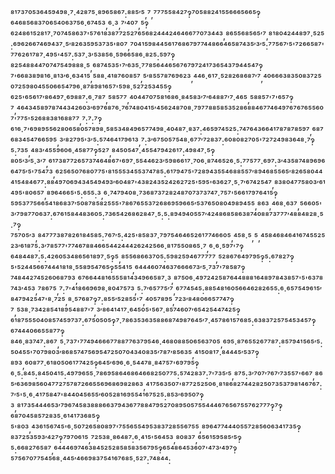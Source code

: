 ⁸¹⁷³⁷⁰⁵³⁶⁴⁵⁹⁴⁹⁸·⁷·⁴²⁸⁷⁵·⁸⁹⁶⁵⁸⁶⁷:⁸⁸⁵′⁵,⁷,⁷⁷⁷⁵⁵⁸⁴²⁷‽⁷⁰⁵⁸⁸²⁴¹⁵⁵⁶⁶⁶⁵⁶⁶⁵‽⁶⁴⁶⁸⁵⁶⁸³⁷⁰⁶⁵⁴⁰⁶³⁷⁵⁶·⁶⁷⁴⁵³,⁶·³,⁷′⁴⁰⁷,⁵‽⁶²⁴⁸⁶¹⁵²⁸¹⁷·⁷⁰⁷⁴⁵⁸⁶³⁷'⁵⁷⁶¹⁸³⁸⁷⁷²⁵²⁷⁶⁵⁶⁸²⁴⁴⁴²⁴⁶⁴⁶⁶⁷⁷⁰⁷³⁴⁴³,⁸⁶⁵⁵⁶⁸⁵⁶⁵′⁷,⁸¹⁸⁰⁴²⁴⁴⁸⁹⁷·⁵²⁵:⁶⁹⁶²⁶⁶⁷⁴⁶⁹⁴³⁷·⁵′⁸²⁶³⁵⁹⁵³⁷³⁵'⁸⁰⁷,⁷⁰⁴¹⁵⁹⁸⁴⁴⁵⁶¹⁷⁶⁸⁶⁷⁹⁷⁷⁴⁴⁸⁶⁶⁴⁶⁵⁸⁷⁴³⁵′³′⁵:⁷⁷⁵⁶⁷′⁵'⁷²⁶⁶⁵⁸⁷'⁷⁷⁶²⁶¹⁷⁸⁷·⁴⁹⁵'⁴⁵⁷:⁵³⁷·³′⁵³⁸⁵⁶·⁵⁹⁶⁶⁵⁸⁶·⁸²⁵:⁵⁹⁷‽⁸²⁵⁴⁸⁸⁴⁴⁷⁰⁷⁴⁷⁵⁴⁹⁸⁸⁸·⁵,⁶⁸⁷⁴⁵³⁵'⁷′⁶³⁵·⁷⁷⁸⁵⁶⁴⁴⁶⁵⁶⁷⁶⁷⁹⁷²⁴¹⁷³⁶⁵⁴³⁷⁹⁴⁴⁵⁴⁷‽⁷'⁶⁶⁸³⁸⁹⁸¹⁶·⁸¹³′⁶·⁶³⁴¹⁵,⁵⁸⁸·⁴¹⁸⁷⁶⁰⁸⁵⁷,⁵′⁸⁵⁵⁷⁸⁷⁶⁹⁶²³,⁴⁴⁶·⁶¹⁷·⁵²⁸²⁶⁸⁶⁸⁷′⁷,⁴⁰⁶⁶⁶³⁸³⁵⁰⁸³⁷²⁵⁰⁷²⁵⁹⁸⁰⁴⁵⁵⁰⁶⁶⁵⁴⁷⁹⁶·⁸⁷⁸⁹⁸¹⁶⁵⁷'⁵⁹⁸·⁵²⁷²⁵³⁴⁵⁵‽⁶²⁵'⁶⁵⁶¹⁷′⁸⁶⁴⁹⁷·⁶⁹⁸⁸⁷:⁶·⁷⁸⁷,⁵⁸⁵⁷⁷,⁴⁰⁴⁴⁷⁰⁷⁵⁸¹⁶⁸⁶·⁸⁴⁵⁸³′⁷′⁶⁴⁸⁸⁷′⁷·⁴⁶⁵,⁵⁸⁸⁵⁷'⁷'⁶⁵⁷‽⁷,⁴⁶⁴³⁴⁵⁸⁹⁷⁸⁷⁴⁴³⁴²⁶⁰³′⁶⁹⁷⁶⁸⁷⁶·⁷⁶⁷⁴⁸⁰⁴¹⁵′⁴⁵⁶²⁴⁸⁷⁰⁸·⁷⁹⁷⁷⁸⁸⁵⁸⁵³⁵²⁸⁶⁸⁸⁴⁶⁷⁷⁴⁶⁴⁹⁷⁶⁷⁶⁷⁶⁵⁵⁶⁰⁷'⁷⁷⁵'⁵²⁶⁸⁸³⁸¹⁶⁸⁸⁷⁷,⁷:⁷:⁷‽⁶¹⁶·⁷'⁶⁹⁸⁹⁵⁵⁶²⁸⁰⁶⁵⁸⁰⁵⁷⁸⁹⁸·⁵⁸⁵³⁴⁸⁴⁹⁶⁵⁷⁷⁴⁹⁸·⁴⁰⁴⁸⁷·⁸³⁷:⁴⁶⁵⁹⁷⁴⁵²⁵:⁷⁴⁷⁶⁴³⁶⁶⁴¹⁷⁸⁷⁸⁷⁸⁵⁹⁷,⁶⁸⁷⁶⁸³⁴⁵⁴⁷⁶⁶⁵⁹⁵,³′⁸²⁷⁹⁵'³′⁵:⁵⁷⁴⁶⁴¹⁷⁹⁶¹³,⁷:³′⁶⁷⁵⁰⁵⁷⁵⁴⁸·⁶⁷⁷′⁷²⁸³⁷:⁶⁰⁸⁰⁸²⁷⁰⁵'⁷²⁷²⁴⁹⁸³⁶⁴⁸·⁷‽⁵:⁷³⁵,⁴⁸³′⁴⁵⁵⁹⁶⁰⁶·⁴⁵⁸⁷⁷‽⁵²⁷,⁸⁴⁵⁰⁵⁴⁷·⁴⁵⁵⁴⁷⁹⁴²⁶¹⁷:⁴⁹⁸⁴⁷·⁵‽⁸⁰⁵′³′⁵·³′⁷,⁶¹⁷³⁸⁷⁷²⁶⁵⁷³⁷⁴⁶⁴⁸⁶⁷'⁶⁹⁷·⁵⁵⁴⁴⁶²³′⁵⁹⁸⁶⁶¹⁷·⁷⁰⁶·⁸⁷⁴⁶⁵²⁶·⁵:⁷⁷⁵⁷⁷·⁶⁹⁷:³′⁴³⁵⁸⁷⁴⁸⁹⁶⁹⁶⁶⁴⁷⁵′⁵'⁷⁵⁴⁷³,⁶²⁵⁶⁵⁰⁷⁶⁸⁰⁷⁷⁵'⁸¹⁵⁵⁵³⁴⁵⁵³⁷⁴⁷⁸⁵:⁶¹⁷⁹⁴⁷⁵'⁷²⁸⁹⁴³⁵⁵⁴⁶⁸⁸⁵⁵⁷′⁸⁹⁴⁶⁸⁵⁵⁶⁵′⁸²⁶⁵⁸⁰⁴⁴⁴¹⁵⁴⁸⁴⁶⁷⁷:⁸⁸⁴⁹⁷⁰⁶⁹⁴³⁴⁵⁴⁹⁴⁹³′⁶⁰⁴⁸⁷'⁴³⁸²⁴³⁵²⁴²⁶²⁷²⁵'⁵⁹⁵'⁶³⁶²⁷·⁵·⁷′⁶⁷⁴²⁵⁴⁷,⁸³⁸⁰⁴⁷⁷⁵⁸⁰³′⁶¹⁴⁹⁵'⁸⁰⁶⁵⁷,⁸⁹⁶⁴⁶⁶⁵'⁵:⁶⁵⁵:³,⁶·⁷⁴⁷⁹⁴⁰⁸·⁷³⁶⁸⁷³⁷²⁸²⁴⁸⁷⁰⁷³⁷³⁷⁴⁷·⁷⁵⁷'⁵⁶⁶¹⁷⁹⁷⁶⁴¹⁵‽⁵⁹⁵³⁷⁷⁵⁶⁶⁵⁴¹⁸⁶⁸³⁷′⁵⁰⁸⁷⁸⁵⁸²⁵⁵⁵'⁷⁸⁶⁷⁶⁵⁵³⁷²⁶⁸⁶⁹⁵⁹⁶⁶⁵′⁵³⁷⁶⁵⁰⁸⁰⁴⁹⁸⁹⁴⁵⁵,⁸⁶³,⁴⁶⁸·⁶³⁷,⁵⁶⁶⁰⁵'³′⁷⁹⁸⁷⁷⁰⁶³⁷:⁶⁷⁶¹⁵⁸⁴⁴⁸³⁶⁰⁵:⁷³⁶⁵⁴²⁶⁸⁶²⁸⁴⁷·⁵:⁵:⁸⁹⁴⁹⁴⁰⁵⁵⁷′⁴²⁴⁸⁶⁸⁵⁸⁶³⁸⁷⁴⁰⁸⁸⁷³⁷⁷⁷′⁴⁸⁸⁴⁸²⁸·⁵·⁷‽⁷⁵⁷⁰⁵′³,⁸⁴⁷⁷⁷³⁸⁷⁸²⁶¹⁸⁴⁵⁸⁵:⁷⁶⁷′⁵:⁴²⁵'⁸⁵⁸³⁷·⁷⁹⁷⁵⁴⁶⁴⁶⁵²⁶¹⁷⁷⁴⁶⁶⁰⁵,⁴⁵⁸·⁵,⁵,⁴⁵⁸⁴⁶⁸⁴⁶⁴¹⁶⁷⁴⁵⁵²⁵²³′⁶¹⁸⁷⁵:³′⁷⁸⁵⁷⁷'⁷⁷⁴⁶⁷⁸⁸⁴⁶⁶⁵⁴⁴²⁴⁴⁴²⁶²⁴²⁵⁶⁶·⁸¹⁷⁵⁵⁰⁸⁶⁵·⁷,⁶·⁶·⁵⁹⁷'⁷‽⁶⁴⁸⁴⁴⁸⁷:⁵:⁴²⁶⁰⁵³⁴⁸⁶⁵⁶¹⁸⁹⁷·⁵‽⁵,⁸⁵⁵⁶⁸⁶⁶³⁷⁰⁵:⁵⁹⁸²⁵⁹⁴⁶⁷⁷⁷⁷⁷,⁵²⁸⁶⁷⁶⁴⁹⁷⁹⁵‽⁵:⁶⁷⁸²⁷‽⁵'⁵²⁴⁴⁵⁶⁶⁷⁴⁴⁴¹⁸¹⁸·⁵⁵⁸⁹⁵⁴⁷⁶⁵‽⁵⁵⁴¹⁵,⁶⁴⁴⁴⁶⁰⁷⁴⁶³⁷⁶⁶⁶⁶⁷³′⁵·⁷³⁷'⁷⁸⁵⁸⁷‽⁷⁴⁸⁴⁴²⁷⁴⁵²⁶⁰⁶⁸⁷⁹³,⁶⁷⁶⁶⁴⁴⁸¹⁶⁵⁵⁵⁸¹⁴³⁴⁹⁶⁶⁵⁸⁷·³,⁸⁷⁵⁰⁶·⁴⁹⁷²⁴²⁵⁸⁷⁶⁴⁴⁸⁸⁸¹⁶⁴⁸⁹⁷⁸⁴³⁸⁵⁷'⁵'⁶³⁷⁸⁷⁴³′⁴⁵³,⁷⁸⁶⁷⁵,⁷:⁷'⁴¹⁸⁶⁶⁹⁶⁹⁸·⁸⁰⁴⁷⁵⁷³,⁵:⁷′⁶⁵⁷⁷⁵′⁷,⁶⁷⁷⁴⁵⁴⁵:⁸⁸⁵⁴⁸¹⁶⁰⁵⁶⁶⁴⁶²⁸²⁶⁵⁵:⁶·⁶⁵⁷⁵⁴⁹⁶¹⁵′⁸⁴⁷⁹⁴²⁵⁴⁷'⁸·⁷²⁵,⁸·⁵⁷⁶⁸⁷‽⁷:⁸⁵⁵′⁵²⁸⁵⁵'⁷,⁴⁰⁵⁷⁸⁹⁵,⁷²³′⁸⁴⁸⁰⁶⁶⁵⁷⁷⁴⁷‽⁷,⁵³⁸·⁷³⁴²⁸⁵⁴¹⁸⁹⁵⁴⁸⁸⁷'⁷,³′⁸⁶⁴¹⁴¹⁷·⁶⁴⁵⁰⁵'⁵⁶⁷·⁸⁵⁷⁴⁶⁰⁷′⁶⁵⁴²⁵⁴⁴⁷⁴²⁵‽⁶¹⁸⁷⁵⁵⁵⁰⁴⁰⁸⁵⁷⁴⁵⁹⁷³⁷:⁶⁷⁵⁰⁵⁰⁵‽⁷·⁷⁸⁶³⁵³⁶³⁵⁸⁸⁶⁸⁷⁴⁹⁸⁷⁶⁴⁵′⁷·⁴⁵⁷⁸⁶¹⁵⁷⁶⁸⁵:⁶³⁸³⁷²⁵⁷⁵⁴⁵³⁴⁵⁷‽⁶⁷⁴⁴⁴⁰⁶⁶⁵⁵⁸⁷⁷‽⁸⁴⁶·⁸³⁷⁴⁷:⁸⁶⁷,⁵·⁷³⁷'⁷⁷⁴⁹⁴⁶⁶⁶⁷⁷⁸⁸⁷⁷⁶³⁷⁹⁵⁴⁶·⁴⁶⁸⁰⁸⁸⁵⁰⁶⁵⁶³⁷⁰⁵,⁶⁹⁵·⁸⁷⁶⁵⁵²⁶⁷⁷⁸⁷:⁸⁵⁷⁹⁴¹⁵⁶⁵′⁵:⁵⁰⁴⁵⁵'⁷⁰⁷⁹⁸⁰³′⁸⁶⁸⁵⁷⁴⁷⁵⁶⁹⁵⁴⁷²⁵⁰⁷⁰⁴³⁴⁰⁸³⁵′⁷⁸⁷′⁸⁵⁶³⁵,⁴¹⁵⁰⁸¹⁷·⁸⁴⁴⁴⁵′⁵³⁷‽⁸⁹³,⁶⁰⁸⁷⁷·⁶¹⁸⁰⁵⁰⁶¹⁷⁷⁴²⁵‽⁶⁴⁵′⁶⁹⁶·⁶·⁵⁴⁴⁷⁸·⁸⁴⁷⁵⁷'⁶⁹⁷⁹⁵‽⁶·⁵:⁸⁴⁵:⁸⁴⁵⁰⁴¹⁵:⁴⁹⁷⁹⁶⁵⁵·⁷⁸⁶⁹⁵⁸⁶⁴⁶⁸⁶⁴⁶⁶⁸²⁵⁰⁷⁷⁵:⁵⁷⁴²⁸³⁷:⁷'⁷³⁵′⁵,⁸⁷⁵:³′⁷⁰⁷′⁷⁶⁷′⁷³⁵⁵⁷'⁶⁶⁷,⁸⁶⁵′⁶³⁶⁹⁸⁵⁶⁰⁴⁷⁷²⁷⁵⁷⁸⁷²⁶⁶⁵⁵⁶⁹⁶⁸⁶⁹⁸²⁸⁶³,⁴¹⁷⁵⁶³⁵⁰⁷'⁸⁷⁷²⁵²⁵⁰⁶·⁸¹⁸⁶⁸²⁷⁴⁴²⁸²⁵⁰⁷³⁵³⁷⁹⁸¹⁴⁶⁷⁶⁷:⁷′⁵'⁵·⁶·⁴¹⁷⁵⁸⁴⁷'⁸⁴⁴⁰⁴⁵⁶⁵⁵′⁶⁰⁵²⁸¹⁶⁹⁵⁵⁴¹⁶⁷⁵²⁵:⁸⁵³′⁶⁹⁵⁰⁷‽³,⁸¹⁷³⁵⁴⁴⁴⁶⁵³′⁷⁹⁶⁷⁴⁵⁸³⁸⁸⁸⁶⁶³⁷⁹⁴³⁶⁷⁷⁸⁸⁴⁷⁹⁵²⁷⁰⁸⁹⁵⁰⁵⁷⁵⁵⁴⁴⁴⁶⁷⁶⁵⁶⁷⁵⁵⁷⁶²⁷⁷⁷‽⁷‽⁶⁸⁷⁰⁴⁵⁸⁵⁷²⁸³⁵·⁶¹⁴¹⁷³⁶⁸⁵‽⁵'⁸⁰³,⁴³⁶¹⁵⁶⁷⁴⁵'⁶·⁵⁰⁷²⁶⁵⁸⁰⁸⁹⁷'⁷⁵⁵⁶⁵⁵⁴⁹⁵³⁸³⁷²⁸⁵⁵⁶⁷⁵⁵,⁸⁹⁶⁴⁷⁷⁴⁴⁴⁰⁵⁵⁷²⁸⁵⁶⁰⁶³⁴¹⁷³⁵‽⁸³⁷²⁵³⁵⁹³′⁴²⁷‽⁷⁹⁷⁰⁶¹⁵,⁷²⁵³⁸·⁸⁶⁴⁸⁷:⁶·⁴¹⁵'⁵⁶⁴⁵³,⁸⁰⁸³⁷,⁶⁵⁶¹⁵⁹⁵⁸⁵′⁵‽⁵:⁶⁶⁸²⁷⁶⁵⁸⁷,⁶⁴⁴⁴⁶⁹⁷⁴⁶³⁸⁴⁵²⁵²⁸⁵⁸⁵⁸³⁵⁶⁷⁹⁵‽⁶⁵⁴⁸⁶⁴⁵³⁶⁰⁷'⁴⁷³′⁴⁹⁷‽⁵⁷⁵⁶⁷⁰⁷⁷⁵⁴⁵⁶⁸·⁴⁴⁵′⁴⁶⁶⁹⁸³⁷⁵⁴¹⁶⁷⁶⁸⁵·⁵²⁷:⁷⁴⁸⁴⁴:
